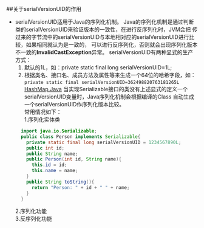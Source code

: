 ##关于serialVersionUID的作用
* serialVersionUID适用于Java的序列化机制。
  Java的序列化机制是通过判断类的serialVersionUID来验证版本的一致性，在进行反序列化时，JVM会把
传过来的字节流中的serialVersionUID与本地相对应的serialVersionUID进行比较，如果相同就认为是一致的，
可以进行反序列化，否则就会出现序列化版本不一致的**InvalidCastException**异常。
  serialVersionUID有两种显式的生产方式：
  1. 默认的1L，如：private static final long serialVersionUID=1L;
  2. 根据类名、接口名、成员方法及属性等来生成一个64位的哈希字段，如：<br/>
     <code>private static final serialVersionUID=362498820763181265L</code>  [HashMap.Java](https://github.com/WikiDown/mvn-repository/blob/master/JDK-1.8.0/HashMap.java)
  当实现Serializable接口的类没有上述显式的定义一个serialVersionUID变量时，Java序列化机制会根据编译的Class
自动生成一个serialVersionUID作序列化版本比较。<br/>
  常用情况如下：<br/>
  1.序列化实体类 <br/>
  ```java
    import java.io.Serializable;
    public class Person implements Serializable{
      private static final long serialVersionUID = 1234567890L;
      public int id;
      public String name;
      public Person(int id, String name){
        this.id = id;
        this.name = name;
      }
      public String toString(){
        return "Person: " + id + " " + name;
      }
    }
    ```
   2.序列化功能<br/>
   3.反序列化功能
  
